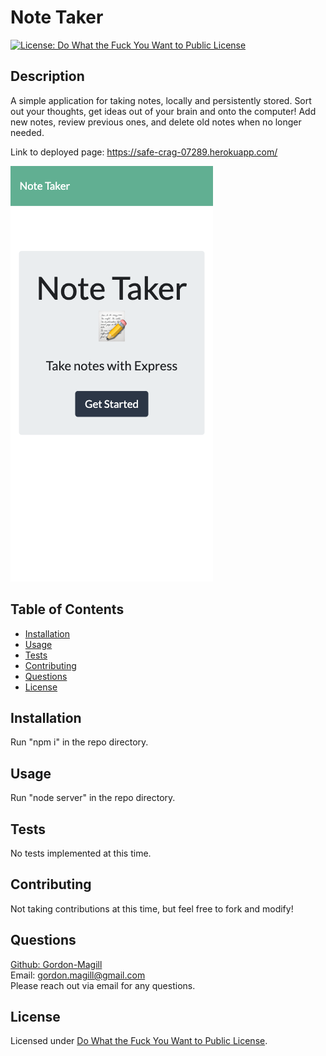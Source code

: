 # Note Taker
[![License: Do What the Fuck You Want to Public License](https://img.shields.io/badge/License-WTFPL-brightgreen.svg)](http://www.wtfpl.net/about/)

## Description

A simple application for taking notes, locally and persistently stored. Sort out your thoughts, get ideas out of your brain and onto the computer! Add new notes, review previous ones, and delete old notes when no longer needed.

Link to deployed page: https://safe-crag-07289.herokuapp.com/

![Deployed page](./assets/images/note_taker_deployed.png)

## Table of Contents

- [Installation](#installation)
- [Usage](#usage)
- [Tests](#tests)
- [Contributing](#contributing)
- [Questions](#questions)
- [License](#license)

## Installation

Run "npm i" in the repo directory.

## Usage

Run "node server" in the repo directory.

## Tests

No tests implemented at this time.

## Contributing

Not taking contributions at this time, but feel free to fork and modify!

## Questions

[Github: Gordon-Magill](https://github.com/Gordon-Magill)<br>
Email: gordon.magill@gmail.com<br>
Please reach out via email for any questions.

## License

Licensed under [Do What the Fuck You Want to Public License](http://www.wtfpl.net/about/).
